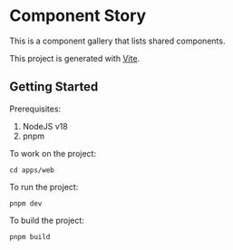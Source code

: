 # Component Story

This is a component gallery that lists shared components.

This project is generated with [Vite](https://vitejs.dev/).

## Getting Started

Prerequisites:

1. NodeJS v18
1. pnpm

To work on the project:

```
cd apps/web
```

To run the project:

```
pnpm dev
```

To build the project:

```
pnpm build
```
